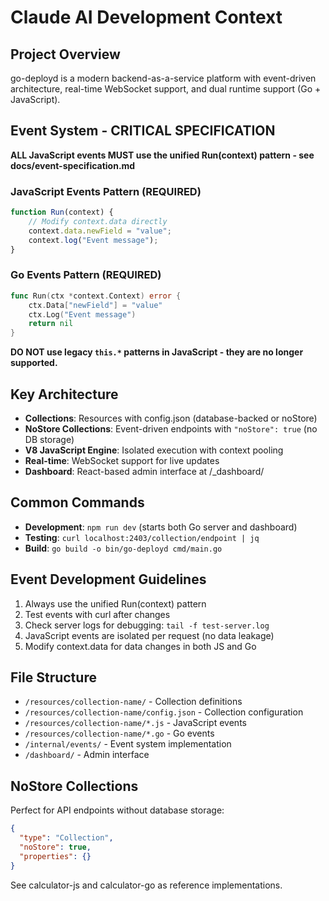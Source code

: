 # Claude AI Development Context

## Project Overview
go-deployd is a modern backend-as-a-service platform with event-driven architecture, real-time WebSocket support, and dual runtime support (Go + JavaScript).

## Event System - CRITICAL SPECIFICATION
**ALL JavaScript events MUST use the unified Run(context) pattern - see docs/event-specification.md**

### JavaScript Events Pattern (REQUIRED)
```javascript
function Run(context) {
    // Modify context.data directly
    context.data.newField = "value";
    context.log("Event message");
}
```

### Go Events Pattern (REQUIRED)  
```go
func Run(ctx *context.Context) error {
    ctx.Data["newField"] = "value"
    ctx.Log("Event message")
    return nil
}
```

**DO NOT use legacy `this.*` patterns in JavaScript - they are no longer supported.**

## Key Architecture
- **Collections**: Resources with config.json (database-backed or noStore)
- **NoStore Collections**: Event-driven endpoints with `"noStore": true` (no DB storage)
- **V8 JavaScript Engine**: Isolated execution with context pooling
- **Real-time**: WebSocket support for live updates
- **Dashboard**: React-based admin interface at /_dashboard/

## Common Commands
- **Development**: `npm run dev` (starts both Go server and dashboard)
- **Testing**: `curl localhost:2403/collection/endpoint | jq`
- **Build**: `go build -o bin/go-deployd cmd/main.go`

## Event Development Guidelines
1. Always use the unified Run(context) pattern
2. Test events with curl after changes
3. Check server logs for debugging: `tail -f test-server.log`
4. JavaScript events are isolated per request (no data leakage)
5. Modify context.data for data changes in both JS and Go

## File Structure
- `/resources/collection-name/` - Collection definitions
- `/resources/collection-name/config.json` - Collection configuration
- `/resources/collection-name/*.js` - JavaScript events
- `/resources/collection-name/*.go` - Go events
- `/internal/events/` - Event system implementation
- `/dashboard/` - Admin interface

## NoStore Collections
Perfect for API endpoints without database storage:
```json
{
  "type": "Collection",
  "noStore": true,
  "properties": {}
}
```

See calculator-js and calculator-go as reference implementations.